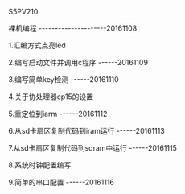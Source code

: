 S5PV210

裸机编程   ---------------------20161108


1.汇编方式点亮led

2.编写启动文件并调用c程序		------20161109

3.编写简单key检测			------20161110

4.关于协处理器cp15的设置 

5.重定位到iarm				------20161112

6.从sd卡扇区复制代码到iram运行		------20161113

7.从sd卡扇区复制代码到sdram中运行 	------20161115

8.系统时钟配置编写			

9.简单的串口配置			------20161116
